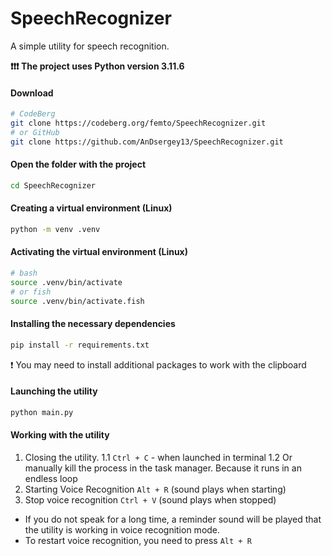 # SpeechRecognizer

A simple utility for speech recognition.

**❗❗❗ The project uses Python version 3.11.6**

#### Download
```sh
# CodeBerg
git clone https://codeberg.org/femto/SpeechRecognizer.git
# or GitHub
git clone https://github.com/AnDsergey13/SpeechRecognizer.git
```

#### Open the folder with the project
```sh
cd SpeechRecognizer
```

#### Creating a virtual environment (Linux)
```sh
python -m venv .venv
```

#### Activating the virtual environment (Linux)
```sh
# bash
source .venv/bin/activate
# or fish
source .venv/bin/activate.fish
```

#### Installing the necessary dependencies
```sh
pip install -r requirements.txt 
```
❗ You may need to install additional packages to work with the clipboard

#### Launching the utility
```sh
python main.py
```

#### Working with the utility
1. Closing the utility. 
1.1 `Ctrl + C` - when launched in terminal
1.2 Or manually kill the process in the task manager. Because it runs in an endless loop
2. Starting Voice Recognition `Alt + R` (sound plays when starting)
3. Stop voice recognition `Ctrl + V` (sound plays when stopped)

- If you do not speak for a long time, a reminder sound will be played that the utility is working in voice recognition mode.
- To restart voice recognition, you need to press `Alt + R`
